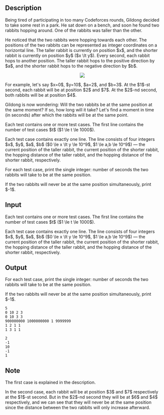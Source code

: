 ## Description

<div><p>Being tired of participating in too many Codeforces rounds, Gildong decided to take some rest in a park. He sat down on a bench, and soon he found two rabbits hopping around. One of the rabbits was taller than the other.</p><p>He noticed that the two rabbits were hopping <span class="tex-font-style-it">towards each other</span>. The positions of the two rabbits can be represented as integer coordinates on a horizontal line. The taller rabbit is currently on position $x$, and the shorter rabbit is currently on position $y$ ($x \lt y$). Every second, each rabbit hops to another position. The taller rabbit hops to the positive direction by $a$, and the shorter rabbit hops to the negative direction by $b$.</p><center> <img class="tex-graphics" src="file://e6rROFG8.png" style="max-width: 100.0%;max-height: 100.0%;"> </center><p>For example, let's say $x=0$, $y=10$, $a=2$, and $b=3$. At the $1$-st second, each rabbit will be at position $2$ and $7$. At the $2$-nd second, both rabbits will be at position $4$.</p><p>Gildong is now wondering: <span class="tex-font-style-it">Will the two rabbits be at the same position <span class="tex-font-style-bf">at the same moment</span>? If so, how long will it take?</span> Let's find a moment in time (in seconds) after which the rabbits will be at the same point.</p></div><div class="input-specification"><p>Each test contains one or more test cases. The first line contains the number of test cases $t$ ($1 \le t \le 1000$).</p><p>Each test case contains exactly one line. The line consists of four integers $x$, $y$, $a$, $b$ ($0 \le x \lt y \le 10^9$, $1 \le a,b \le 10^9$) — the current position of the taller rabbit, the current position of the shorter rabbit, the hopping distance of the taller rabbit, and the hopping distance of the shorter rabbit, respectively.</p></div><div class="output-specification"><p>For each test case, print the single integer: number of seconds the two rabbits will take to be at the same position.</p><p>If the two rabbits will never be at the same position simultaneously, print $-1$.</p></div>

## Input

<p>Each test contains one or more test cases. The first line contains the number of test cases $t$ ($1 \le t \le 1000$).</p><p>Each test case contains exactly one line. The line consists of four integers $x$, $y$, $a$, $b$ ($0 \le x \lt y \le 10^9$, $1 \le a,b \le 10^9$) — the current position of the taller rabbit, the current position of the shorter rabbit, the hopping distance of the taller rabbit, and the hopping distance of the shorter rabbit, respectively.</p>

## Output

<p>For each test case, print the single integer: number of seconds the two rabbits will take to be at the same position.</p><p>If the two rabbits will never be at the same position simultaneously, print $-1$.</p>





```input1
5
0 10 2 3
0 10 3 3
900000000 1000000000 1 9999999
1 2 1 1
1 3 1 1
```




```output1
2
-1
10
-1
1
```



## Note

<p>The first case is explained in the description.</p><p>In the second case, each rabbit will be at position $3$ and $7$ respectively at the $1$-st second. But in the $2$-nd second they will be at $6$ and $4$ respectively, and we can see that they will never be at the same position since the distance between the two rabbits will only increase afterward.</p>

